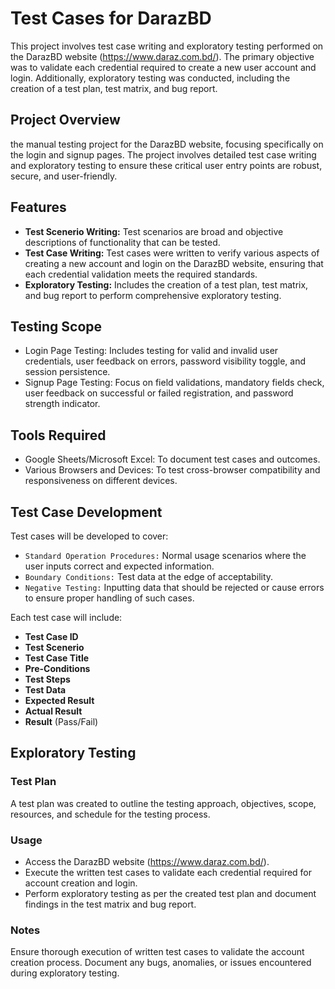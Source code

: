 
# Test Cases for DarazBD 

This project involves test case writing and exploratory testing performed on the DarazBD website (https://www.daraz.com.bd/). The primary objective was to validate each credential required to create a new user account and login. Additionally, exploratory testing was conducted, including the creation of a test plan, test matrix, and bug report.

## Project Overview

the manual testing project for the DarazBD website, focusing specifically on the login and signup pages. The project involves detailed test case writing and exploratory testing to ensure these critical user entry points are robust, secure, and user-friendly.




## Features

- **Test Scenerio Writing:** Test scenarios are broad and objective descriptions of functionality that can be tested.
- **Test Case Writing:** Test cases were written to verify various aspects of creating a new account and login on the DarazBD website, ensuring that each credential validation meets the required standards.
- **Exploratory Testing:** Includes the creation of a test plan, test matrix, and bug report to perform comprehensive exploratory testing.



## Testing Scope

- Login Page Testing: Includes testing for valid and invalid user credentials, user feedback on errors, password visibility toggle, and session persistence.
- Signup Page Testing: Focus on field validations, mandatory fields check, user feedback on successful or failed registration, and password strength indicator.
## Tools Required

- Google Sheets/Microsoft Excel: To document test cases and outcomes.
- Various Browsers and Devices: To test cross-browser compatibility and responsiveness on different devices.
## Test Case Development

Test cases will be developed to cover:

- `Standard Operation Procedures:` Normal usage scenarios where the user inputs correct and expected information.
- `Boundary Conditions:` Test data at the edge of acceptability.
- `Negative Testing:` Inputting data that should be rejected or cause errors to ensure proper handling of such cases.

Each test case will include:

- **Test Case ID**
- **Test Scenerio**
- **Test Case Title**
- **Pre-Conditions**
- **Test Steps**
- **Test Data**
- **Expected Result**
- **Actual Result**
- **Result** (Pass/Fail)

## Exploratory Testing

### Test Plan

A test plan was created to outline the testing approach, objectives, scope, resources, and schedule for the testing process.

### Usage

- Access the DarazBD website (https://www.daraz.com.bd/).
- Execute the written test cases to validate each credential required for account creation and login.
- Perform exploratory testing as per the created test plan and document findings in the test matrix and bug report.

### Notes

Ensure thorough execution of written test cases to validate the account creation process. Document any bugs, anomalies, or issues encountered during exploratory testing.